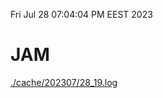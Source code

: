 Fri Jul 28 07:04:04 PM EEST 2023
# JAM
<a href='./cache/202307/28_19.log'>./cache/202307/28_19.log</a>
